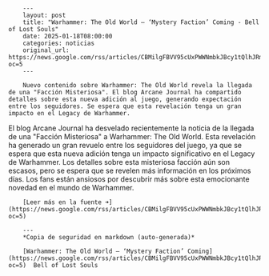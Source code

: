         ---
        layout: post
        title: "Warhammer: The Old World – ‘Mystery Faction’ Coming - Bell of Lost Souls"
        date: 2025-01-18T08:00:00
        categories: noticias
        original_url: https://news.google.com/rss/articles/CBMilgFBVV95cUxPWWNmbkJBcy1tQlhJRmd5c2FZUGVETFowRTluSnJWNHlxMUJRTmpIZFBPaHRhMTY1SjZLN0paeEpHUm9kUllNSllYT0NyOGhQTUNPYXpVNUM1Yk5haVVFWTNuNE9IZ2xfSzRFQURiVEtSVVRORlVZNU5jaFNUWmlJcmVBaWVsM0piTUdiYnZIQTVfang5WUE?oc=5
        ---

        Nuevo contenido sobre Warhammer: The Old World revela la llegada de una "Facción Misteriosa". El blog Arcane Journal ha compartido detalles sobre esta nueva adición al juego, generando expectación entre los seguidores. Se espera que esta revelación tenga un gran impacto en el Legacy de Warhammer.

El blog Arcane Journal ha desvelado recientemente la noticia de la llegada de una "Facción Misteriosa" a Warhammer: The Old World. Esta revelación ha generado un gran revuelo entre los seguidores del juego, ya que se espera que esta nueva adición tenga un impacto significativo en el Legacy de Warhammer. Los detalles sobre esta misteriosa facción aún son escasos, pero se espera que se revelen más información en los próximos días. Los fans están ansiosos por descubrir más sobre esta emocionante novedad en el mundo de Warhammer.

        [Leer más en la fuente ➜](https://news.google.com/rss/articles/CBMilgFBVV95cUxPWWNmbkJBcy1tQlhJRmd5c2FZUGVETFowRTluSnJWNHlxMUJRTmpIZFBPaHRhMTY1SjZLN0paeEpHUm9kUllNSllYT0NyOGhQTUNPYXpVNUM1Yk5haVVFWTNuNE9IZ2xfSzRFQURiVEtSVVRORlVZNU5jaFNUWmlJcmVBaWVsM0piTUdiYnZIQTVfang5WUE?oc=5)

        ---
        *Copia de seguridad en markdown (auto-generada)*

        [Warhammer: The Old World – ‘Mystery Faction’ Coming](https://news.google.com/rss/articles/CBMilgFBVV95cUxPWWNmbkJBcy1tQlhJRmd5c2FZUGVETFowRTluSnJWNHlxMUJRTmpIZFBPaHRhMTY1SjZLN0paeEpHUm9kUllNSllYT0NyOGhQTUNPYXpVNUM1Yk5haVVFWTNuNE9IZ2xfSzRFQURiVEtSVVRORlVZNU5jaFNUWmlJcmVBaWVsM0piTUdiYnZIQTVfang5WUE?oc=5)  Bell of Lost Souls
